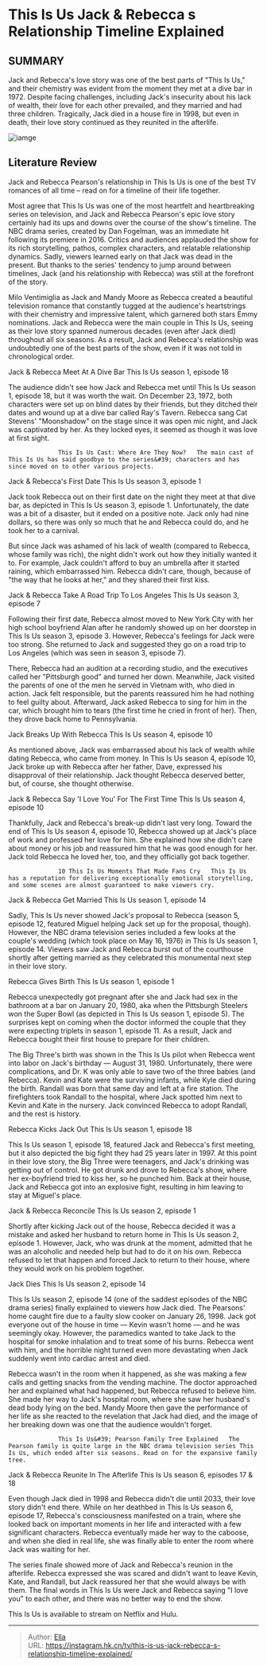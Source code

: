 # This Is Us Jack &amp; Rebecca s Relationship Timeline Explained


## SUMMARY 



  Jack and Rebecca&#39;s love story was one of the best parts of &#34;This Is Us,&#34; and their chemistry was evident from the moment they met at a dive bar in 1972.   Despite facing challenges, including Jack&#39;s insecurity about his lack of wealth, their love for each other prevailed, and they married and had three children.   Tragically, Jack died in a house fire in 1998, but even in death, their love story continued as they reunited in the afterlife.  

![iamge](https://static1.srcdn.com/wordpress/wp-content/uploads/2024/01/milo-ventimiglia-as-jack-pearson.jpg)

## Literature Review
Jack and Rebecca Pearson&#39;s relationship in This Is Us is one of the best TV romances of all time – read on for a timeline of their life together.




Most agree that This Is Us was one of the most heartfelt and heartbreaking series on television, and Jack and Rebecca Pearson&#39;s epic love story certainly had its ups and downs over the course of the show&#39;s timeline. The NBC drama series, created by Dan Fogelman, was an immediate hit following its premiere in 2016. Critics and audiences applauded the show for its rich storytelling, pathos, complex characters, and relatable relationship dynamics. Sadly, viewers learned early on that Jack was dead in the present. But thanks to the series&#39; tendency to jump around between timelines, Jack (and his relationship with Rebecca) was still at the forefront of the story.




Milo Ventimiglia as Jack and Mandy Moore as Rebecca created a beautiful television romance that constantly tugged at the audience&#39;s heartstrings with their chemistry and impressive talent, which garnered both stars Emmy nominations. Jack and Rebecca were the main couple in This Is Us, seeing as their love story spanned numerous decades (even after Jack died) throughout all six seasons. As a result, Jack and Rebecca&#39;s relationship was undoubtedly one of the best parts of the show, even if it was not told in chronological order.


 Jack &amp; Rebecca Meet At A Dive Bar 
This Is Us season 1, episode 18
         

The audience didn&#39;t see how Jack and Rebecca met until This Is Us season 1, episode 18, but it was worth the wait. On December 23, 1972, both characters were set up on blind dates by their friends, but they ditched their dates and wound up at a dive bar called Ray&#39;s Tavern. Rebecca sang Cat Stevens&#39; &#34;Moonshadow&#34; on the stage since it was open mic night, and Jack was captivated by her. As they locked eyes, it seemed as though it was love at first sight.




                  This Is Us Cast: Where Are They Now?   The main cast of This Is Us has said goodbye to the series&#39; characters and has since moved on to other various projects.     



 Jack &amp; Rebecca&#39;s First Date 
This Is Us season 3, episode 1
          

Jack took Rebecca out on their first date on the night they meet at that dive bar, as depicted in This Is Us season 3, episode 1. Unfortunately, the date was a bit of a disaster, but it ended on a positive note. Jack only had nine dollars, so there was only so much that he and Rebecca could do, and he took her to a carnival.

But since Jack was ashamed of his lack of wealth (compared to Rebecca, whose family was rich), the night didn&#39;t work out how they initially wanted it to. For example, Jack couldn&#39;t afford to buy an umbrella after it started raining, which embarrassed him. Rebecca didn&#39;t care, though, because of &#34;the way that he looks at her,&#34; and they shared their first kiss.






 Jack &amp; Rebecca Take A Road Trip To Los Angeles 
This Is Us season 3, episode 7
          

Following their first date, Rebecca almost moved to New York City with her high school boyfriend Alan after he randomly showed up on her doorstep in This Is Us season 3, episode 3. However, Rebecca&#39;s feelings for Jack were too strong. She returned to Jack and suggested they go on a road trip to Los Angeles (which was seen in season 3, episode 7).

There, Rebecca had an audition at a recording studio, and the executives called her &#34;Pittsburgh good&#34; and turned her down. Meanwhile, Jack visited the parents of one of the men he served in Vietnam with, who died in action. Jack felt responsible, but the parents reassured him he had nothing to feel guilty about. Afterward, Jack asked Rebecca to sing for him in the car, which brought him to tears (the first time he cried in front of her). Then, they drove back home to Pennsylvania.






 Jack Breaks Up With Rebecca 
This Is Us season 4, episode 10
          

As mentioned above, Jack was embarrassed about his lack of wealth while dating Rebecca, who came from money. In This Is Us season 4, episode 10, Jack broke up with Rebecca after her father, Dave, expressed his disapproval of their relationship. Jack thought Rebecca deserved better, but, of course, she thought otherwise.



 Jack &amp; Rebecca Say &#39;I Love You&#39; For The First Time 
This Is Us season 4, episode 10
          

Thankfully, Jack and Rebecca&#39;s break-up didn&#39;t last very long. Toward the end of This Is Us season 4, episode 10, Rebecca showed up at Jack&#39;s place of work and professed her love for him. She explained how she didn&#39;t care about money or his job and reassured him that he was good enough for her. Jack told Rebecca he loved her, too, and they officially got back together.




                  10 This Is Us Moments That Made Fans Cry   This Is Us has a reputation for delivering exceptionally emotional storytelling, and some scenes are almost guaranteed to make viewers cry.    



 Jack &amp; Rebecca Get Married 
This Is Us season 1, episode 14
          

Sadly, This Is Us never showed Jack&#39;s proposal to Rebecca (season 5, episode 12, featured Miguel helping Jack set up for the proposal, though). However, the NBC drama television series included a few looks at the couple&#39;s wedding (which took place on May 16, 1976) in This Is Us season 1, episode 14. Viewers saw Jack and Rebecca burst out of the courthouse shortly after getting married as they celebrated this monumental next step in their love story.



 Rebecca Gives Birth 
This Is Us season 1, episode 1
          




Rebecca unexpectedly got pregnant after she and Jack had sex in the bathroom at a bar on January 20, 1980, aka when the Pittsburgh Steelers won the Super Bowl (as depicted in This Is Us season 1, episode 5). The surprises kept on coming when the doctor informed the couple that they were expecting triplets in season 1, episode 11. As a result, Jack and Rebecca bought their first house to prepare for their children.

The Big Three&#39;s birth was shown in the This Is Us pilot when Rebecca went into labor on Jack&#39;s birthday — August 31, 1980. Unfortunately, there were complications, and Dr. K was only able to save two of the three babies (and Rebecca). Kevin and Kate were the surviving infants, while Kyle died during the birth. Randall was born that same day and left at a fire station. The firefighters took Randall to the hospital, where Jack spotted him next to Kevin and Kate in the nursery. Jack convinced Rebecca to adopt Randall, and the rest is history.



 Rebecca Kicks Jack Out 
This Is Us season 1, episode 18
          




This Is Us season 1, episode 18, featured Jack and Rebecca&#39;s first meeting, but it also depicted the big fight they had 25 years later in 1997. At this point in their love story, the Big Three were teenagers, and Jack&#39;s drinking was getting out of control. He got drunk and drove to Rebecca&#39;s show, where her ex-boyfriend tried to kiss her, so he punched him. Back at their house, Jack and Rebecca got into an explosive fight, resulting in him leaving to stay at Miguel&#39;s place.



 Jack &amp; Rebecca Reconcile 
This Is Us season 2, episode 1
          

Shortly after kicking Jack out of the house, Rebecca decided it was a mistake and asked her husband to return home in This Is Us season 2, episode 1. However, Jack, who was drunk at the moment, admitted that he was an alcoholic and needed help but had to do it on his own. Rebecca refused to let that happen and forced Jack to return to their house, where they would work on his problem together.






 Jack Dies 
This Is Us season 2, episode 14
          

This Is Us season 2, episode 14 (one of the saddest episodes of the NBC drama series) finally explained to viewers how Jack died. The Pearsons&#39; home caught fire due to a faulty slow cooker on January 26, 1998. Jack got everyone out of the house in time — Kevin wasn&#39;t home — and he was seemingly okay. However, the paramedics wanted to take Jack to the hospital for smoke inhalation and to treat some of his burns. Rebecca went with him, and the horrible night turned even more devastating when Jack suddenly went into cardiac arrest and died.

Rebecca wasn&#39;t in the room when it happened, as she was making a few calls and getting snacks from the vending machine. The doctor approached her and explained what had happened, but Rebecca refused to believe him. She made her way to Jack&#39;s hospital room, where she saw her husband&#39;s dead body lying on the bed. Mandy Moore then gave the performance of her life as she reacted to the revelation that Jack had died, and the image of her breaking down was one that the audience wouldn&#39;t forget.




                  This Is Us&#39; Pearson Family Tree Explained   The Pearson family is quite large in the NBC drama television series This Is Us, which ended after six seasons. Read on for the expansive family tree.    



 Jack &amp; Rebecca Reunite In The Afterlife 
This Is Us season 6, episodes 17 &amp; 18
          

Even though Jack died in 1998 and Rebecca didn&#39;t die until 2033, their love story didn&#39;t end there. While on her deathbed in This Is Us season 6, episode 17, Rebecca&#39;s consciousness manifested on a train, where she looked back on important moments in her life and interacted with a few significant characters. Rebecca eventually made her way to the caboose, and when she died in real life, she was finally able to enter the room where Jack was waiting for her.

The series finale showed more of Jack and Rebecca&#39;s reunion in the afterlife. Rebecca expressed she was scared and didn&#39;t want to leave Kevin, Kate, and Randall, but Jack reassured her that she would always be with them. The final words in This Is Us were Jack and Rebecca saying &#34;I love you&#34; to each other, and there was no better way to end the show.






This Is Us is available to stream on Netflix and Hulu.





---

> Author: [Ella](https://instagram.hk.cn/)  
> URL: https://instagram.hk.cn/tv/this-is-us-jack-rebecca-s-relationship-timeline-explained/  


